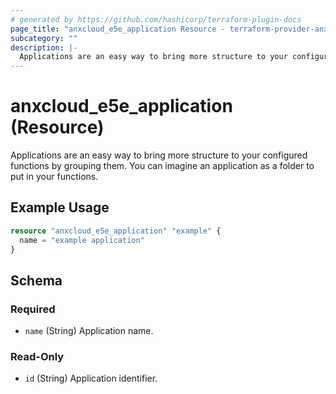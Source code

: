 ```yaml
---
# generated by https://github.com/hashicorp/terraform-plugin-docs
page_title: "anxcloud_e5e_application Resource - terraform-provider-anxcloud"
subcategory: ""
description: |-
  Applications are an easy way to bring more structure to your configured functions by grouping them. You can imagine an application as a folder to put in your functions.
---
```


# anxcloud_e5e_application (Resource)

Applications are an easy way to bring more structure to your configured functions by grouping them. You can imagine an application as a folder to put in your functions.

## Example Usage

```terraform
resource "anxcloud_e5e_application" "example" {
  name = "example application"
}
```

<!-- schema generated by tfplugindocs -->
## Schema

### Required

- `name` (String) Application name.

### Read-Only

- `id` (String) Application identifier.


